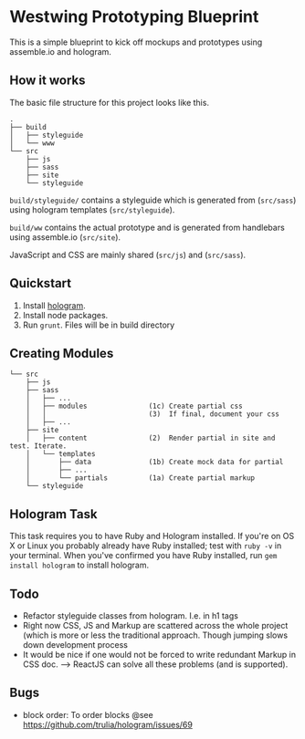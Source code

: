 # Westwing Prototyping Blueprint

This is a simple blueprint to kick off mockups and prototypes using assemble.io and hologram.

## How it works

The basic file structure for this project looks like this.

```
.
├── build
│   ├── styleguide
│   └── www
└── src
    ├── js
    ├── sass
    ├── site
    └── styleguide
```

`build/styleguide/` contains a styleguide which is generated from (`src/sass`) using hologram templates (`src/styleguide`).

`build/ww` contains the actual prototype and is generated from handlebars using assemble.io (`src/site`).

JavaScript and CSS are mainly shared (`src/js`) and (`src/sass`).

## Quickstart

1. Install [hologram](https://github.com/trulia/hologram).
2. Install node packages.
3. Run `grunt`. Files will be in build directory

## Creating Modules

```
└── src
    ├── js
    ├── sass
    │   ├── ...
    │   ├── modules               (1c) Create partial css
    │   │                         (3)  If final, document your css
    │   ├── ...
    ├── site
    │   ├── content               (2)  Render partial in site and test. Iterate.
    │   └── templates
    │       ├── data              (1b) Create mock data for partial
    │       ├── ...
    │       └── partials          (1a) Create partial markup
    └── styleguide
```


## Hologram Task

This task requires you to have Ruby and Hologram installed. 
If you're on OS X or Linux you probably already have Ruby installed; test with `ruby -v` in your terminal. 
When you've confirmed you have Ruby installed, run `gem install hologram` to install hologram.


## Todo

- Refactor styleguide classes from hologram. I.e. in h1 tags
- Right now CSS, JS and Markup are scattered across the whole project (which is more or less the traditional approach. Though jumping slows down development process
- It would be nice if one would not be forced to write redundant Markup in CSS doc.
--> ReactJS can solve all these problems (and is supported).

## Bugs

- block order: To order blocks @see https://github.com/trulia/hologram/issues/69